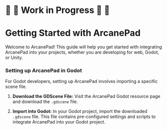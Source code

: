 ##
# 🚧 👷 Work in Progress 👷 🚧
##
# Getting Started with ArcanePad

Welcome to ArcanePad! This guide will help you get started with integrating ArcanePad into your projects, whether you are developing for web, Godot, or Unity.

### Setting up ArcanePad in Godot

For Godot developers, setting up ArcanePad involves importing a specific scene file.

1. **Download the GDScene File:**
Visit the ArcanePad Godot resource page and download the `.gdscene` file.

2. **Import into Godot:**
In your Godot project, import the downloaded `.gdscene` file. This file contains pre-configured settings and scripts to integrate ArcanePad into your Godot project.